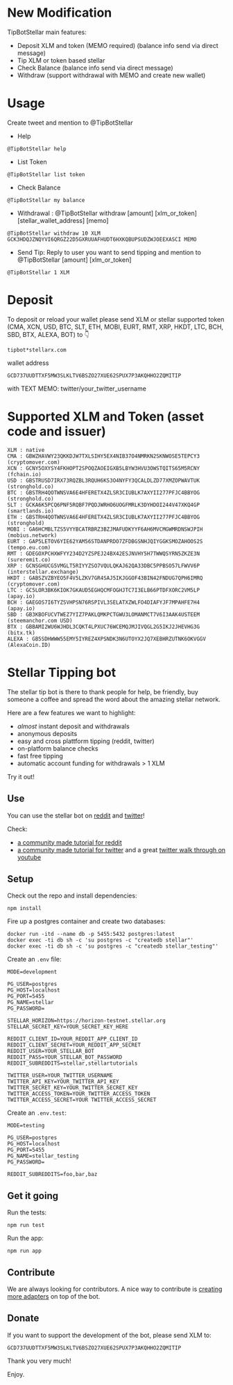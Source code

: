 # New Modification

TipBotStellar main features: 
* Deposit XLM and token (MEMO required) (balance info send via direct message)
* Tip XLM or token based stellar
* Check Balance (balance info send via direct message)
* Withdraw (support withdrawal with MEMO and create new wallet)

# Usage
Create tweet and mention to @TipBotStellar

* Help 
```
@TipBotStellar help
```
* List Token
```
@TipBotStellar list token
```
* Check Balance
```
@TipBotStellar my balance
```
* Withdrawal : @TipBotStellar withdraw [amount] [xlm_or_token] [stellar_wallet_address] [memo]
```
@TipBotStellar withdraw 10 XLM GCK3HDQJZNQYVI6QRGZ22D5GXRUUAFHUDT6HXKQBUPSUDZWJOEEXASCI MEMO
```
* Send Tip: Reply to user you want to send tipping and mention to @TipBotStellar [amount] [xlm_or_token]
```
@TipBotStellar 1 XLM
```

# Deposit
To deposit or reload your wallet please send XLM or stellar supported token (CMA, XCN, USD, BTC, SLT, ETH, MOBI, EURT, RMT, XRP, HKDT, LTC, BCH, SBD, BTX, ALEXA, BOT) to 👇

```
tipbot*stellarx.com 
```

wallet address

```
GCD737UUDTTXF5MW3SLKLTV6BSZO27XUE62SPUX7P3AKQHHO2ZQMITIP
```

with TEXT MEMO: twitter/your_twitter_username

# Supported XLM and Token (asset code and issuer)
```
XLM : native
CMA : GBWZHAVWY23QKKDJW7TXLSIHY5EX4NIB37O4NMRKN2SKNWOSE5TEPCY3 (cryptomover.com)
XCN : GCNY5OXYSY4FKHOPT2SPOQZAOEIGXB5LBYW3HVU3OWSTQITS65M5RCNY (fchain.io)
USD : GBSTRUSD7IRX73RQZBL3RQUH6KS3O4NYFY3QCALDLZD77XMZOPWAVTUK (stronghold.co)
BTC : GBSTRH4QOTWNSVA6E4HFERETX4ZLSR3CIUBLK7AXYII277PFJC4BBYOG (stronghold.co)
SLT : GCKA6K5PCQ6PNF5RQBF7PQDJWRHO6UOGFMRLK3DYHDOI244V47XKQ4GP (smartlands.io)
ETH : GBSTRH4QOTWNSVA6E4HFERETX4ZLSR3CIUBLK7AXYII277PFJC4BBYOG (stronghold)
MOBI : GA6HCMBLTZS5VYYBCATRBRZ3BZJMAFUDKYYF6AH6MVCMGWMRDNSWJPIH (mobius.network)
EURT : GAP5LETOV6YIE62YAM56STDANPRDO7ZFDBGSNHJQIYGGKSMOZAHOOS2S (tempo.eu.com)
RMT : GDEGOXPCHXWFYY234D2YZSPEJ24BX42ESJNVHY5H7TWWQSYRN5ZKZE3N (sureremit.co)
XRP : GCNSGHUCG5VMGLT5RIYYZSO7VQULQKAJ62QA33DBC5PPBSO57LFWVV6P (interstellar.exchange)
HKDT : GABSZVZBYEO5F4V5LZKV7GR4SAJ5IKJGGOF43BIN42FNDUG7QPH6IMRQ (cryptomover.com)
LTC : GC5LOR3BK6KIOK7GKAUD5EGHQCMFOGHJTC7I3ELB66PTDFXORC2VM5LP (apay.io)
BCH : GAEGOS7I6TYZSVHPSN76RSPIVL3SELATXZWLFO4DIAFYJF7MPAHFE7H4 (apay.io)
SBD : GB3KBOFUCVTWEZ7YIZ7PAKLQMKPCTGWU3LOMANMCT7V6I3AAK4USTEEM (steemanchor.com USD)
BTX : GBBAMI2WU6WJHDL3CQKT4LPXUC76WCEMQJMJIVQGL2G5IKJ2JHEVHG3G (bitx.tk)
ALEXA : GB5SDHWWW55EMY5IYREZ4XPSNDK3N6UTOYX2JQ7XEBHRZUTNK6OKVGGV (AlexaCoin.ID)
```


# Stellar Tipping bot

The stellar tip bot is there to thank people for help, be friendly, buy someone a coffee and spread the word about the amazing stellar network.

Here are a few features we want to highlight:

- *almost* instant deposit and withdrawals
- anonymous deposits
- easy and cross plattform tipping (reddit, twitter)
- on-platform balance checks
- fast free tipping
- automatic account funding for withdrawals > 1 XLM

Try it out!

## Use

You can use the stellar bot on [reddit](https://www.lumenauts.com/tutorials/how-to-tip-with-the-stellar-subreddit-tipping-bot) and [twitter](https://twitter.com/xlm_bot)!

Check:

- [a community made tutorial for reddit](https://www.lumenauts.com/tutorials/how-to-tip-with-the-stellar-subreddit-tipping-bot)
- [a community made tutorial for twitter](https://www.lumenauts.com/tutorials/how-to-tip-with-the-lumen-twitter-tipping-bot) and a great [twitter walk through on youtube](https://www.youtube.com/watch?v=MXZF0RY8D20&feature=youtu.be)

## Setup

Check out the repo and install dependencies:

```
npm install
```

Fire up a postgres container and create two databases:

```
docker run -itd --name db -p 5455:5432 postgres:latest
docker exec -ti db sh -c 'su postgres -c "createdb stellar"'
docker exec -ti db sh -c 'su postgres -c "createdb stellar_testing"'
```

Create an `.env` file:

```
MODE=development

PG_USER=postgres
PG_HOST=localhost
PG_PORT=5455
PG_NAME=stellar
PG_PASSWORD=

STELLAR_HORIZON=https://horizon-testnet.stellar.org
STELLAR_SECRET_KEY=YOUR_SECRET_KEY_HERE

REDDIT_CLIENT_ID=YOUR_REDDIT_APP_CLIENT_ID
REDDIT_CLIENT_SECRET=YOUR_REDDIT_APP_SECRET
REDDIT_USER=YOUR_STELLAR_BOT
REDDIT_PASS=YOUR_STELLAR_BOT_PASSWORD
REDDIT_SUBREDDITS=stellar,stellartutorials

TWITTER_USER=YOUR_TWITTER_USERNAME
TWITTER_API_KEY=YOUR_TWITTER_API_KEY
TWITTER_SECRET_KEY=YOUR_TWITTER_SECRET_KEY
TWITTER_ACCESS_TOKEN=YOUR_TWITTER_ACCESS_TOKEN
TWITTER_ACCESS_SECRET=YOUR TWITTER_ACCESS_SECRET

```

Create an `.env.test`:

```
MODE=testing

PG_USER=postgres
PG_HOST=localhost
PG_PORT=5455
PG_NAME=stellar_testing
PG_PASSWORD=

REDDIT_SUBREDDITS=foo,bar,baz
```

## Get it going

Run the tests:

```
npm run test
```

Run the app:

```
npm run app
```

## Contribute

We are always looking for contributors. A nice way to contribute is [creating more adapters](https://github.com/shredding/stellar-bot/wiki/How-To:-Create-an-adapter) on top of the bot.

## Donate

If you want to support the development of the bot, please send XLM to:

`GCD737UUDTTXF5MW3SLKLTV6BSZO27XUE62SPUX7P3AKQHHO2ZQMITIP`

Thank you very much!

Enjoy.
